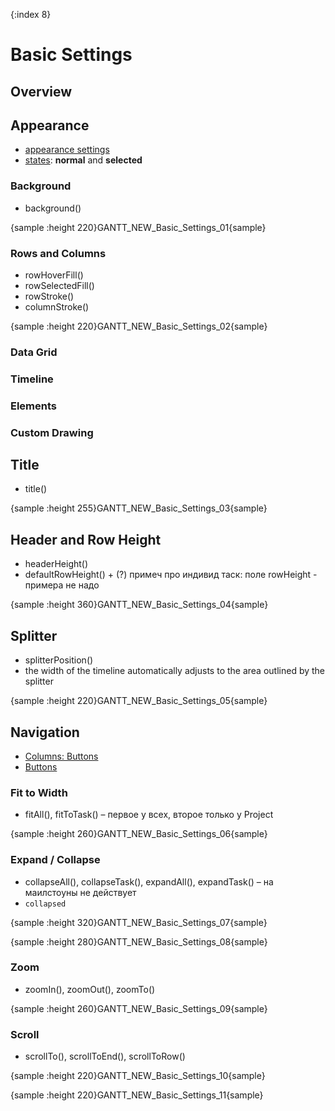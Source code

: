 {:index 8}
# Basic Settings

## Overview

## Appearance

* [appearance settings](../Appearance_Settings)
* [states](../Common_Settings/Interactivity/States): **normal** and **selected**

### Background

* background()

{sample :height 220}GANTT\_NEW\_Basic\_Settings\_01{sample}

### Rows and Columns

* rowHoverFill()
* rowSelectedFill()
* rowStroke()
* columnStroke()

{sample :height 220}GANTT\_NEW\_Basic\_Settings\_02{sample}

### Data Grid
### Timeline
### Elements
### Custom Drawing

## Title

* title()

{sample :height 255}GANTT\_NEW\_Basic\_Settings\_03{sample}

## Header and Row Height

* headerHeight()
* defaultRowHeight() + (?) примеч про индивид таск: поле rowHeight - примера не надо

{sample :height 360}GANTT\_NEW\_Basic\_Settings\_04{sample}

## Splitter

* splitterPosition()
* the width of the timeline automatically adjusts to the area outlined by the splitter

{sample :height 220}GANTT\_NEW\_Basic\_Settings\_05{sample}

## Navigation

* [Columns: Buttons](Data_Grid/Columns#buttons)
* [Buttons](Data_Grid/Buttons) 

### Fit to Width

* fitAll(), fitToTask() – первое у всех, второе только у Project

{sample :height 260}GANTT\_NEW\_Basic\_Settings\_06{sample}

### Expand / Collapse

* collapseAll(), collapseTask(), expandAll(), expandTask() – на маилстоуны не действует
* `collapsed`

{sample :height 320}GANTT\_NEW\_Basic\_Settings\_07{sample}

{sample :height 280}GANTT\_NEW\_Basic\_Settings\_08{sample}

### Zoom

* zoomIn(), zoomOut(), zoomTo()

{sample :height 260}GANTT\_NEW\_Basic\_Settings\_09{sample}

### Scroll

* scrollTo(), scrollToEnd(), scrollToRow()

{sample :height 220}GANTT\_NEW\_Basic\_Settings\_10{sample}

{sample :height 220}GANTT\_NEW\_Basic\_Settings\_11{sample}